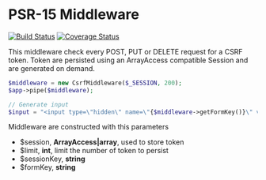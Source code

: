 # PSR-15 Middleware
[![Build Status](https://travis-ci.org/Benji59/PSR-15-Csrf-Middleware.svg?branch=master)](https://travis-ci.org/Benji59/PSR-15-Csrf-Middleware) [![Coverage Status](https://coveralls.io/repos/github/Benji59/PSR-15-Csrf-Middleware/badge.svg?branch=master)](https://coveralls.io/github/Benji59/PSR-15-Csrf-Middleware?branch=master)

This middleware check every POST, PUT or DELETE request for a CSRF token.
Token are persisted using an ArrayAccess compatible Session and are generated on demand.

```php
$middleware = new CsrfMiddleware($_SESSION, 200);
$app->pipe($middleware);

// Generate input
$input = "<input type=\"hidden\" name=\"{$middleware->getFormKey()}\" value=\"{$middleware->generateToken()}\"/>
```

Middleware are constructed with this parameters

- $session, **ArrayAccess|array**, used to store token
- $limit, **int**, limit the number of token to persist
- $sessionKey, **string**
- $formKey, **string**
